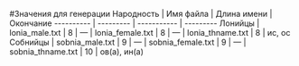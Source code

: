 #Значения для генерации
Народность | Имя файла | Длина имени | Окончание
---------- | --------- | ----------- | ---------
Лонийцы | lonia_male.txt | 8 | —
        | lonia_female.txt | 8 | —
        | lonia_thname.txt | 8 | ис, ос
Собнийцы | sobnia_male.txt | 9 | —
         | sobnia_female.txt | 9 | — 
         | sobnia_thname.txt | 10 | ов(а), ин(а)
